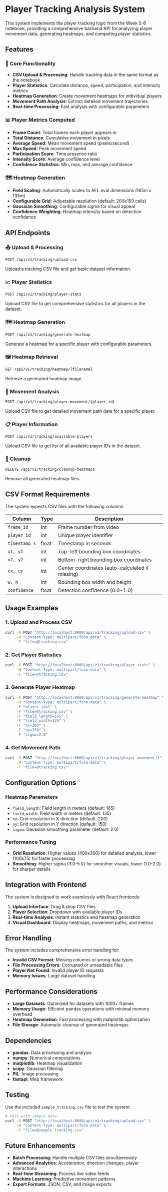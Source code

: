 # Player Tracking Analysis System

This system implements the player tracking logic from the Week 5-6 notebook, providing a comprehensive backend API for analyzing player movement data, generating heatmaps, and computing player statistics.

## Features

### 🎯 **Core Functionality**
- **CSV Upload & Processing**: Handle tracking data in the same format as the notebook
- **Player Statistics**: Calculate distance, speed, participation, and intensity metrics
- **Heatmap Generation**: Create movement heatmaps for individual players
- **Movement Path Analysis**: Extract detailed movement trajectories
- **Real-time Processing**: Fast analysis with configurable parameters

### 📊 **Player Metrics Computed**
- **Frame Count**: Total frames each player appears in
- **Total Distance**: Cumulative movement in pixels
- **Average Speed**: Mean movement speed (pixels/second)
- **Max Speed**: Peak movement speed
- **Participation Score**: Time presence ratio
- **Intensity Score**: Average confidence level
- **Confidence Statistics**: Min, max, and average confidence

### 🗺️ **Heatmap Generation**
- **Field Scaling**: Automatically scales to AFL oval dimensions (165m x 135m)
- **Configurable Grid**: Adjustable resolution (default: 200x150 cells)
- **Gaussian Smoothing**: Configurable sigma for visual appeal
- **Confidence Weighting**: Heatmap intensity based on detection confidence

## API Endpoints

### 📤 **Upload & Processing**
```
POST /api/v1/tracking/upload-csv
```
Upload a tracking CSV file and get basic dataset information.

### 📈 **Player Statistics**
```
POST /api/v1/tracking/player-stats
```
Upload CSV file to get comprehensive statistics for all players in the dataset.

### 🗺️ **Heatmap Generation**
```
POST /api/v1/tracking/generate-heatmap
```
Generate a heatmap for a specific player with configurable parameters.

### 🖼️ **Heatmap Retrieval**
```
GET /api/v1/tracking/heatmap/{filename}
```
Retrieve a generated heatmap image.

### 🏃 **Movement Analysis**
```
POST /api/v1/tracking/player-movement/{player_id}
```
Upload CSV file to get detailed movement path data for a specific player.

### 📋 **Player Information**
```
POST /api/v1/tracking/available-players
```
Upload CSV file to get list of all available player IDs in the dataset.

### 🧹 **Cleanup**
```
DELETE /api/v1/tracking/cleanup-heatmaps
```
Remove all generated heatmap files.

## CSV Format Requirements

The system expects CSV files with the following columns:

| Column | Type | Description |
|--------|------|-------------|
| `frame_id` | int | Frame number from video |
| `player_id` | int | Unique player identifier |
| `timestamp_s` | float | Timestamp in seconds |
| `x1, y1` | int | Top-left bounding box coordinates |
| `x2, y2` | int | Bottom-right bounding box coordinates |
| `cx, cy` | int | Center coordinates (auto-calculated if missing) |
| `w, h` | int | Bounding box width and height |
| `confidence` | float | Detection confidence (0.0-1.0) |

## Usage Examples

### 1. **Upload and Process CSV**
```bash
curl -X POST "http://localhost:8000/api/v1/tracking/upload-csv" \
     -H "Content-Type: multipart/form-data" \
     -F "file=@tracking.csv"
```

### 2. **Get Player Statistics**
```bash
curl -X POST "http://localhost:8000/api/v1/tracking/player-stats" \
     -H "Content-Type: multipart/form-data" \
     -F "file=@tracking.csv"
```

### 3. **Generate Player Heatmap**
```bash
curl -X POST "http://localhost:8000/api/v1/tracking/generate-heatmap" \
     -H "Content-Type: multipart/form-data" \
     -F "player_id=1" \
     -F "file=@tracking.csv" \
     -F "field_length=165" \
     -F "field_width=135" \
     -F "nx=200" \
     -F "ny=150" \
     -F "sigma=2.0"
```

### 4. **Get Movement Path**
```bash
curl -X POST "http://localhost:8000/api/v1/tracking/player-movement/1" \
     -H "Content-Type: multipart/form-data" \
     -F "file=@tracking.csv"
```

## Configuration Options

### **Heatmap Parameters**
- `field_length`: Field length in meters (default: 165)
- `field_width`: Field width in meters (default: 135)
- `nx`: Grid resolution in X direction (default: 200)
- `ny`: Grid resolution in Y direction (default: 150)
- `sigma`: Gaussian smoothing parameter (default: 2.0)

### **Performance Tuning**
- **Grid Resolution**: Higher values (400x300) for detailed analysis, lower (100x75) for faster processing
- **Smoothing**: Higher sigma (3.0-5.0) for smoother visuals, lower (1.0-2.0) for sharper details

## Integration with Frontend

The system is designed to work seamlessly with React frontends:

1. **Upload Interface**: Drag & drop CSV files
2. **Player Selection**: Dropdown with available player IDs
3. **Real-time Analysis**: Instant statistics and heatmap generation
4. **Visual Dashboard**: Display heatmaps, movement paths, and metrics

## Error Handling

The system includes comprehensive error handling for:
- **Invalid CSV Format**: Missing columns or wrong data types
- **File Processing Errors**: Corrupted or unreadable files
- **Player Not Found**: Invalid player ID requests
- **Memory Issues**: Large dataset handling

## Performance Considerations

- **Large Datasets**: Optimized for datasets with 1000+ frames
- **Memory Usage**: Efficient pandas operations with minimal memory overhead
- **Heatmap Generation**: Fast processing with matplotlib optimization
- **File Storage**: Automatic cleanup of generated heatmaps

## Dependencies

- **pandas**: Data processing and analysis
- **numpy**: Numerical computations
- **matplotlib**: Heatmap visualization
- **scipy**: Gaussian filtering
- **PIL**: Image processing
- **fastapi**: Web framework

## Testing

Use the included `sample_tracking.csv` file to test the system:

```bash
# Test with sample data
curl -X POST "http://localhost:8000/api/v1/tracking/upload-csv" \
     -H "Content-Type: multipart/form-data" \
     -F "file=@sample_tracking.csv"
```

## Future Enhancements

- **Batch Processing**: Handle multiple CSV files simultaneously
- **Advanced Analytics**: Acceleration, direction changes, player interactions
- **Real-time Streaming**: Process live video feeds
- **Machine Learning**: Predictive movement patterns
- **Export Formats**: JSON, CSV, and image exports
